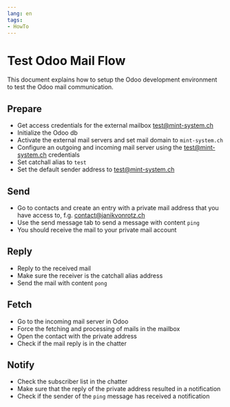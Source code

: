 ```yaml
---
lang: en
tags:
- HowTo
---
```

# Test Odoo Mail Flow

This document explains how to setup the Odoo development environment to test the Odoo mail communication.
## Prepare

* Get access credentials for the external mailbox <test@mint-system.ch>
* Initialize the Odoo db
* Activate the external mail servers and set mail domain to `mint-system.ch`
* Configure an outgoing and incoming mail server using the <test@mint-system.ch> credentials
* Set catchall alias to `test`
* Set the default sender address to <test@mint-system.ch>


## Send

* Go to contacts and create an entry with a private mail address that you have access to, f.g. <contact@janikvonrotz.ch>
* Use the send message tab to send a message with content `ping`
* You should receive the mail to your private mail account

## Reply

* Reply to the received mail
* Make sure the receiver is the catchall alias address
* Send the mail with content `pong`

## Fetch

* Go to the incoming mail server in Odoo
* Force the fetching and processing of mails in the mailbox
* Open the contact with the private address
* Check if the mail reply is in the chatter

## Notify

* Check the subscriber list in the chatter
* Make sure that the reply of the private address resulted in a notification
* Check if the sender of the `ping` message has received a notification